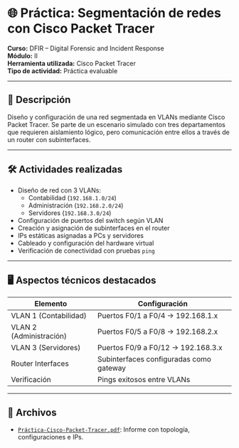 
# 🌐 Práctica: Segmentación de redes con Cisco Packet Tracer

**Curso:** DFIR – Digital Forensic and Incident Response  
**Módulo:** II  
**Herramienta utilizada:** Cisco Packet Tracer  
**Tipo de actividad:** Práctica evaluable

---

## 🎯 Descripción

Diseño y configuración de una red segmentada en VLANs mediante Cisco Packet Tracer.
Se parte de un escenario simulado con tres departamentos que requieren aislamiento
lógico, pero comunicación entre ellos a través de un router con subinterfaces.

---

## 🛠️ Actividades realizadas

- Diseño de red con 3 VLANs:
  - Contabilidad (`192.168.1.0/24`)
  - Administración (`192.168.2.0/24`)
  - Servidores (`192.168.3.0/24`)
- Configuración de puertos del switch según VLAN
- Creación y asignación de subinterfaces en el router
- IPs estáticas asignadas a PCs y servidores
- Cableado y configuración del hardware virtual
- Verificación de conectividad con pruebas `ping`

---

## 🖥️ Aspectos técnicos destacados

| Elemento            | Configuración                            |
|---------------------|------------------------------------------|
| VLAN 1 (Contabilidad)    | Puertos F0/1 a F0/4 → 192.168.1.x       |
| VLAN 2 (Administración)  | Puertos F0/5 a F0/8 → 192.168.2.x       |
| VLAN 3 (Servidores)      | Puertos F0/9 a F0/12 → 192.168.3.x      |
| Router Interfaces        | Subinterfaces configuradas como gateway |
| Verificación             | Pings exitosos entre VLANs              |

---

## 📁 Archivos

- [`Práctica-Cisco-Packet-Tracer.pdf`](./Práctica-Cisco-Packet-Tracer.pdf): Informe con topología, configuraciones e IPs.
